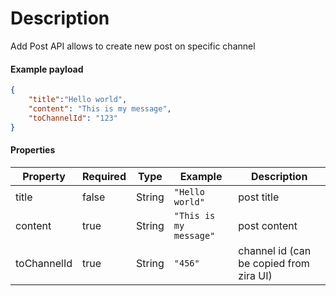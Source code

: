 # Description
Add Post API allows to create new post on specific channel

#### Example payload

```json
{
    "title":"Hello world",
    "content": "This is my message",
    "toChannelId": "123"
}

```

#### Properties

| Property    | Required | Type   | Example                | Description                             |
| ----------- | -------- | ------ | ---------------------- | --------------------------------------- |
| title       | false    | String | `"Hello world"`        | post title                              |
| content     | true     | String | `"This is my message"` | post content                            |
| toChannelId | true     | String | `"456"`                | channel id (can be copied from zira UI) |